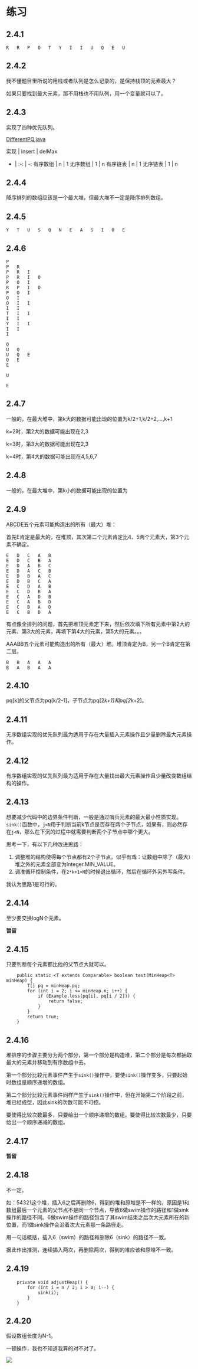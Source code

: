 # 练习

## 2.4.1 

```
R   R   P   O   T   Y   I   I   U   Q   E   U
```

## 2.4.2

我不懂题目里所说的用栈或者队列是怎么记录的，是保持栈顶的元素最大？

如果只要找到最大元素，那不用栈也不用队列，用一个变量就可以了。

## 2.4.3

实现了四种优先队列。

[DifferentPQ.java](https://github.com/Dokyme/algorithms_4th_exercises/blob/master/src/main/java/com/dokyme/alg4/sorting/priorityqueue/DifferentPQ.java)

实现 | insert | delMax 
- | :-: | -: 
有序数组 | n | 1 
无序数组 | 1 | n 
有序链表 | n | 1
无序链表 | 1 | n

## 2.4.4

降序排列的数组应该是一个最大堆，但最大堆不一定是降序排列数组。

## 2.4.5

```
Y   T   U   S   Q   N   E   A   S   I   O   E
```

## 2.4.6
```
P
P   R
P   R   I
P   R   I   O   
P   O   I
R   P   I   O
P   O   I
O   I   
O   I   I
I   I   
T   I   I
I   I
Y   I   I
I   I
I   

Q   
U   Q   
U   Q   E   
Q   E   
E   

U

E
```


## 2.4.7

一般的，在最大堆中，第k大的数据可能出现的位置为k/2+1,k/2+2,...,k+1

k=2时，第2大的数据可能出现在2,3

k=3时，第3大的数据可能出现在2,3

k=4时，第4大的数据可能出现在4,5,6,7

## 2.4.8

一般的，在最大堆中，第k小的数据可能出现的位置为

## 2.4.9

ABCDE五个元素可能构造出的所有（最大）堆：

首先E肯定是最大的，在堆顶，其次第二个元素肯定比4、5两个元素大，第3个元素不确定。

```
E   D   C   A   B
E   D   C   B   A
E   D   A   B   C
E   D   A   C   B
E   D   B   A   C
E   D   B   C   A
E   C   D   A   B
E   C   D   B   A
E   C   A   D   B
E   C   A   B   D
E   C   B   A   D
E   C   B   D   A
```

有点像全排列的问题，首先把堆顶元素定下来，然后依次填下所有元素中第2大的元素、第3大的元素，再填下第4大的元素，第5大的元素。。。

AAABB五个元素可能构造出的所有（最大）堆。堆顶肯定为B，另一个B肯定在第二层。

```
B   B   A   A   A
B   A   B   A   A
```

## 2.4.10

pq[k]的父节点为pq[k/2-1]，子节点为pq[2*k+1]和pq[2*k+2]。

## 2.4.11

无序数组实现的优先队列最为适用于存在大量插入元素操作且少量删除最大元素操作。

## 2.4.12

有序数组实现的优先队列最为适用于存在大量找出最大元素操作且少量改变数组结构的操作。

## 2.4.13

想要减少代码中的边界条件判断，一般是通过哨兵元素的最大最小性质实现。``sink()``函数中，``j<N``用于判断当前k节点是否存在两个子节点，如果有，则必然存在``j<N``，那么在下沉的过程中就需要判断两个子节点中哪个更大。

思考一下，有以下几种改进思路：

1. 调整堆的结构使得每个节点都有2个子节点。似乎有戏：让数组中除了（最大）堆之外的元素全部变为Integer.MIN_VALUE。
2. 调准循环控制条件，在``2*k+1>N``的时候退出循环，然后在循环外另外写条件。

我认为思路1是可行的。

## 2.4.14

至少要交换logN个元素。

**暂留**

## 2.4.15

只要判断每个元素都比他的父节点大就可以。

```
    public static <T extends Comparable> boolean test(MinHeap<T> minHeap) {
        T[] pq = minHeap.pq;
        for (int i = 2; i <= minHeap.n; i++) {
            if (Example.less(pq[i], pq[i / 2])) {
                return false;
            }
        }
        return true;
    }
```

## 2.4.16

堆排序的步骤主要分为两个部分，第一个部分是构造堆，第二个部分是每次都抽取最大的元素并移动到有序数组中去。

第一个部分比较元素事件产生于``sink()``操作中，要使``sink()``操作变多，只要起始时数组是顺序递增的数组。

第二个部分比较元素事件同样产生于``sink()``操作中，但在开始第二个阶段之前，堆已经成型，因此sink的次数可能不可控。

要使得比较次数最多，只要给出一个顺序递增的数组。要使得比较次数最少，只要给出一个顺序递减的数组。

## 2.4.17

**暂留**

## 2.4.18

不一定。

如：54321这个堆，插入6之后再删除6，得到的堆和原堆是不一样的。原因是1和数组最后一个元素的父节点不是同一个节点，导致6做swim操作的路径和1做sink操作的路径不同。6做swim操作的路径包含了其swim结束之后次大元素所在的新位置，而1做sink操作会沿着次大元素那一条路径走。

用一句话概括，插入6（swim）的路径和删除6（sink）的路径不一致。

据此作出推测，连续插入两次，再删除两次，得到的堆应该和原堆不一致。

## 2.4.19

```
    private void adjustHeap() {
        for (int i = n / 2; i > 0; i--) {
            sink(i);
        }
    }
```

## 2.4.20

假设数组长度为N-1。

一顿操作，我也不知道我算的对不对了。

![](https://github.com/Dokyme/algorithms_4th_exercises/blob/master/src/main/resources/2-4-20-1.png)
